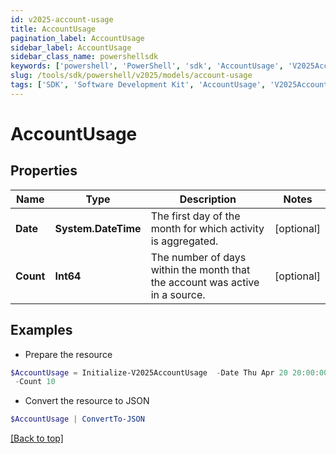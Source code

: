 ```yaml
---
id: v2025-account-usage
title: AccountUsage
pagination_label: AccountUsage
sidebar_label: AccountUsage
sidebar_class_name: powershellsdk
keywords: ['powershell', 'PowerShell', 'sdk', 'AccountUsage', 'V2025AccountUsage'] 
slug: /tools/sdk/powershell/v2025/models/account-usage
tags: ['SDK', 'Software Development Kit', 'AccountUsage', 'V2025AccountUsage']
---
```



# AccountUsage

## Properties

Name | Type | Description | Notes
------------ | ------------- | ------------- | -------------
**Date** | **System.DateTime** | The first day of the month for which activity is aggregated. | [optional] 
**Count** | **Int64** | The number of days within the month that the account was active in a source. | [optional] 

## Examples

- Prepare the resource
```powershell
$AccountUsage = Initialize-V2025AccountUsage  -Date Thu Apr 20 20:00:00 EDT 2023 `
 -Count 10
```

- Convert the resource to JSON
```powershell
$AccountUsage | ConvertTo-JSON
```


[[Back to top]](#) 

